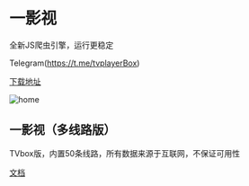 # 一影视

全新JS爬虫引擎，运行更稳定

Telegram(https://t.me/tvplayerBox)

[下载地址](https://ghproxy.com/https://raw.githubusercontent.com/tv-player/apks/main/live/一影视.apk)

![home](img/code.png)


## 一影视（多线路版）

TVbox版，内置50条线路，所有数据来源于互联网，不保证可用性

[文档](多线路.md)

